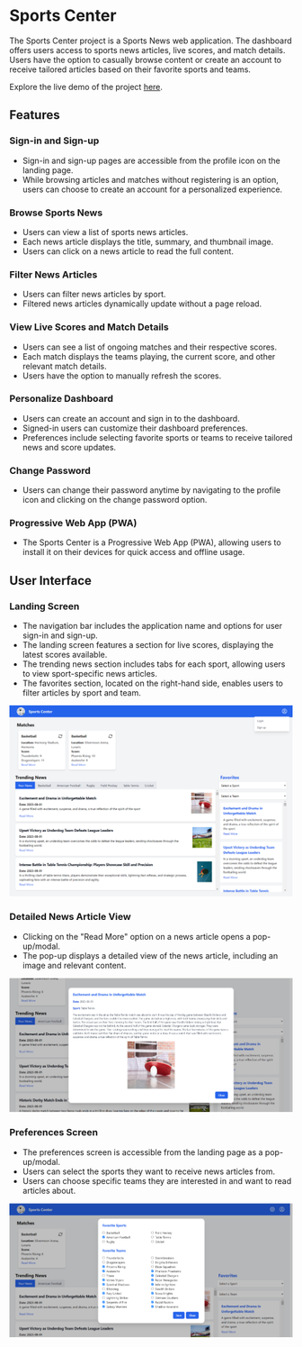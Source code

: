 # Sports Center

The Sports Center project is a Sports News web application. The dashboard offers users access to sports news articles, live scores, and match details. Users have the option to casually browse content or create an account to receive tailored articles based on their favorite sports and teams.

Explore the live demo of the project [here](https://cheerful-mandazi-2aeb03.netlify.app/).

## Features

### Sign-in and Sign-up
- Sign-in and sign-up pages are accessible from the profile icon on the landing page.
- While browsing articles and matches without registering is an option, users can choose to create an account for a personalized experience.

### Browse Sports News
- Users can view a list of sports news articles.
- Each news article displays the title, summary, and thumbnail image.
- Users can click on a news article to read the full content.

### Filter News Articles
- Users can filter news articles by sport.
- Filtered news articles dynamically update without a page reload.

### View Live Scores and Match Details
- Users can see a list of ongoing matches and their respective scores.
- Each match displays the teams playing, the current score, and other relevant match details.
- Users have the option to manually refresh the scores.

### Personalize Dashboard
- Users can create an account and sign in to the dashboard.
- Signed-in users can customize their dashboard preferences.
- Preferences include selecting favorite sports or teams to receive tailored news and score updates.

### Change Password
- Users can change their password anytime by navigating to the profile icon and clicking on the change password option.

### Progressive Web App (PWA)
- The Sports Center is a Progressive Web App (PWA), allowing users to install it on their devices for quick access and offline usage.

## User Interface

### Landing Screen
- The navigation bar includes the application name and options for user sign-in and sign-up.
- The landing screen features a section for live scores, displaying the latest scores available.
- The trending news section includes tabs for each sport, allowing users to view sport-specific news articles.
- The favorites section, located on the right-hand side, enables users to filter articles by sport and team.


![Landing Page](https://raw.githubusercontent.com/vineethayasa/screenshots/main/landingpage2.png)

### Detailed News Article View
- Clicking on the "Read More" option on a news article opens a pop-up/modal.
- The pop-up displays a detailed view of the news article, including an image and relevant content.

![Article View](https://raw.githubusercontent.com/vineethayasa/screenshots/main/articleview.png)

### Preferences Screen
- The preferences screen is accessible from the landing page as a pop-up/modal.
- Users can select the sports they want to receive news articles from.
- Users can choose specific teams they are interested in and want to read articles about.

![Preferences](https://raw.githubusercontent.com/vineethayasa/screenshots/main/preferences.png)